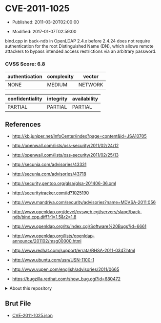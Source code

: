 # CVE-2011-1025

- Published: 2011-03-20T02:00:00

- Modified: 2017-01-07T02:59:00

bind.cpp in back-ndb in OpenLDAP 2.4.x before 2.4.24 does not require authentication for the root Distinguished Name (DN), which allows remote attackers to bypass intended access restrictions via an arbitrary password.

### CVSS Score: **6.8**

| authentication | complexity | vector |
| --- | --- | --- |
| NONE | MEDIUM | NETWORK |

| confidentiality | integrity | availability |
| --- | --- | --- |
| PARTIAL | PARTIAL | PARTIAL |

## References

* http://kb.juniper.net/InfoCenter/index?page=content&id=JSA10705

* http://openwall.com/lists/oss-security/2011/02/24/12

* http://openwall.com/lists/oss-security/2011/02/25/13

* http://secunia.com/advisories/43331

* http://secunia.com/advisories/43718

* http://security.gentoo.org/glsa/glsa-201406-36.xml

* http://securitytracker.com/id?1025190

* http://www.mandriva.com/security/advisories?name=MDVSA-2011:056

* http://www.openldap.org/devel/cvsweb.cgi/servers/slapd/back-ndb/bind.cpp.diff?r1=1.5&r2=1.8

* http://www.openldap.org/its/index.cgi/Software%20Bugs?id=6661

* http://www.openldap.org/lists/openldap-announce/201102/msg00000.html

* http://www.redhat.com/support/errata/RHSA-2011-0347.html

* http://www.ubuntu.com/usn/USN-1100-1

* http://www.vupen.com/english/advisories/2011/0665

* https://bugzilla.redhat.com/show_bug.cgi?id=680472

<details>
<summary>About this repository</summary> 

  This repository is part of the project [Live Hack CVE](https://github.com/Live-Hack-CVE). Main website can be found [www.live-hack.org](https://www.live-hack.org) 
  
  Made by [Sn0wAlice](https://github.com/Sn0wAlice) for the people that care about security and need to have a feed of the latest CVEs. Hope you enjoy it, don't forget to star the repo and follow me on [Twitter](https://twitter.com/Sn0wAlice) and [Github](https://github.com/Sn0wAlice). And that is my [personnal website](https://www.alice-snow.me/)

  - [Home Page](https://github.com/Live-Hack-CVE)
  - [Framework](https://github.com/Live-Hack-CVE/cve-framework)
  - [CVE database](https://github.com/Live-Hack-CVE/full_database)
  - [Changelog](https://github.com/Live-Hack-CVE/Changelog)
</details>

## Brut File

* [CVE-2011-1025.json](https://raw.githubusercontent.com/Live-Hack-CVE/full_database/main/cves/2011/CVE-2011-1025.json)

